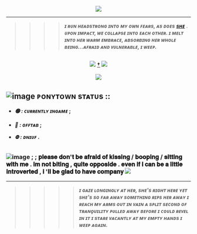 <p align="center">

<img src="https://github.com/user-attachments/assets/ecce06cb-74b6-4812-a0e6-874db3301c13">

</p>

---
> >>> **_ɪ ʀᴜɴ ʜᴇᴀᴅsᴛʀᴏɴɢ ɪɴᴛᴏ ᴍʏ ᴏᴡɴ ꜰᴇᴀʀs, ᴀs ᴅᴏᴇs_** [**_sʜᴇ_**](https://github.com/bjornthesomberlain) . **_ᴜᴘᴏɴ ɪᴍᴘᴀᴄᴛ, ᴡᴇ ᴄᴏʟʟᴀᴘsᴇ ɪɴᴛᴏ ᴇᴀᴄʜ ᴏᴛʜᴇʀ. ɪ ᴍᴇʟᴛ ɪɴᴛᴏ ʜᴇʀ ᴡᴀʀᴍ ᴇᴍʙʀᴀᴄᴇ, ᴀʙsᴏʀʙɪɴɢ ʜᴇʀ ᴡʜᴏʟᴇ ʙᴇɪɴɢ...ᴀꜰʀᴀɪᴅ ᴀɴᴅ ᴠᴜʟɴᴇʀᴀʙʟᴇ, ɪ ᴡᴇᴇᴘ._**
##
<p align="center">
  <img src="https://64.media.tumblr.com/c921b2daca7cd15e69c61eb59cd2f454/86d9d9a71edef0af-f1/s250x400/def38be09644b8cc5d9520c7f451f72cc2081622.gifv"> <b><b> <a href="https://www.youtube.com/watch?v=H_rS692GbeY">†</a> <b><b> <img src="https://64.media.tumblr.com/6f59596124f384410d89a4730fa19278/86d9d9a71edef0af-f8/s250x400/95d44b4bed8cf58f6a386035e4cb9541e7119504.gifv">
  <br><br>
  <img src="https://github.com/user-attachments/assets/acef9c92-e459-4313-8e10-c72305b7510f">
</p>

## ![image](https://steamcdn-a.akamaihd.net/steamcommunity/public/images/items/401680/5783ba071cbc291e8d4251ab5aff68c31aabf681.png) ᴘᴏɴʏᴛᴏᴡɴ sᴛᴀᴛᴜs ::


* _🟢 : ᴄᴜʀʀᴇɴᴛʟʏ ɪɴɢᴀᴍᴇ_ ;
  
* _🌙 : ᴏꜰꜰᴛᴀʙ_ ;
 
* _⛔ : ᴅɴɪᴜꜰ_ .
##

<p align="center">
<a>     
  
### ![image](https://community.cloudflare.steamstatic.com/economy/emoticon/postalsnowman) ; ; 𝐩𝐥𝐞𝐚𝐬𝐞 𝐝𝐨𝐧'𝐭 𝐛𝐞 𝐚𝐟𝐫𝐚𝐢𝐝 𝐨𝐟 𝐤𝐢𝐬𝐬𝐢𝐧𝐠 / 𝐛𝐨𝐨𝐩𝐢𝐧𝐠 / 𝐬𝐢𝐭𝐭𝐢𝐧𝐠 𝐰𝐢𝐭𝐡 𝐦𝐞 . 𝐢𝐦 𝐧𝐨𝐭 𝐛𝐢𝐭𝐢𝐧𝐠 , 𝐪𝐮𝐢𝐭𝐞 𝐨𝐩𝐩𝐨𝐬𝐢𝐝𝐞 . 𝐞𝐯𝐞𝐧 𝐢𝐟 𝐢 𝐜𝐚𝐧 𝐛𝐞 𝐚 𝐥𝐢𝐭𝐭𝐥𝐞 𝐢𝐧𝐭𝐫𝐨𝐯𝐞𝐫𝐭𝐞𝐝 , 𝐢 '𝐥𝐥 𝐛𝐞 𝐠𝐥𝐚𝐝 𝐭𝐨 𝐡𝐚𝐯𝐞 𝐜𝐨𝐦𝐩𝐚𝐧𝐲 <img src="https://pixels.crd.co/assets/images/gallery37/a53a81fc.gif?v=99d3974e">
</a>
</p>

---
> >>>> _**ɪ ɢᴀᴢᴇ ʟᴏɴɢɪɴɢʟʏ ᴀᴛ ʜᴇʀ, sʜᴇ's ʀɪɢʜᴛ ʜᴇʀᴇ ʏᴇᴛ sʜᴇ's sᴏ ꜰᴀʀ ᴀᴡᴀʏ sᴏᴍᴇᴛʜɪɴɢ ʀɪᴘs ʜᴇʀ ᴀᴡᴀʏ ɪ ʀᴇᴀᴄʜ ᴍʏ ᴀʀᴍs ᴏᴜᴛ ɪɴ ᴠᴀɪɴ ᴀ sᴘʟɪᴛ sᴇᴄᴏɴᴅ ᴏꜰ ᴛʀᴀɴǫᴜɪʟɪᴛʏ ᴘᴜʟʟᴇᴅ ᴀᴡᴀʏ ʙᴇꜰᴏʀᴇ ɪ ᴄᴏᴜʟᴅ ʀᴇᴠᴇʟ ɪɴ ɪᴛ ɪ sᴛᴀʀᴇ ᴠᴀᴄᴀɴᴛʟʏ ᴀᴛ ᴍʏ ᴇᴍᴘᴛʏ ʜᴀɴᴅs ɪ ᴡᴇᴇᴘ ᴀɢᴀɪɴ.**_
##
